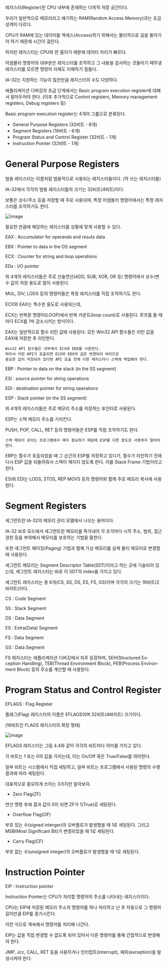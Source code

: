 레지스터(Register)란 CPU 내부에 존재하는 다목적 저장 공간이다.

우리가 일반적으로 메모리라고 얘기하는 RAM(Random Access Memory)과는 조금 성격이 다르다.

CPU가 RAM에 있는 데이터를 엑세스(Access)하기 위해서는 물리적으로 길을 돌아가야 하기  때문에 시간이 걸린다.

하지만 레지스터는 CPU와 한 몸이기 때문에 데이터 처리가 빠르다.

어셈블리 명령어의 대부분은 레지스터를 조작하고 그 내용을 검사하는 것들이기 때무넹 레지스터를 모르면 명령어 자체도 이해하기 힘들다.

IA-32는 지원하는 기능이 많은만큼 레지스터의 수도 다양하다.

애플리케이션 디버깅의 초급 단계에서는 Basic program execution register에 대해서 알아두어야 한다. (이후 추가적으로 Control registers, Memory management registers, Debug registers 등)

Basic program execution register는 4개의 그룹으로 분류된다.

- General Purpose Registers (32비트 - 8개)
- Segment Registers (16비트 - 6개)
- Program Status and Control Register (32비트 - 1개)
- Instruction Pointer (32비트 - 1개)

# General Purpose Registers

범용 레지스터는 이름처럼 범용적으로 사용되는 레지스터들이다. (막 쓰는 레지스터들)

IA-32에서 각각의 범용 레지스터들의 크기는 32비트(4비트)이다.

보통은 상수/주소 등을 저장할 때 주로 사용되며, 특정 어셈블리 명령어에서는 특정 레지스터를 조작하기도 한다.

![image](https://github.com/user-attachments/assets/00f69378-e6c4-449b-b467-4ecc112c802f)

필요한 만큼에 해당하는 레지스터를 상황에 맞게 사용할 수 있다.

EAX : Accumulator for operands and resuts data

EBX : Pointer to data in the DS segment

ECX : Counter for string and loop operations

EDx : I/O pointer

위 4개의 레지스터들은 주로 산술연산(ADD, SUB, XOR, OR 등) 명령어에서 상수/변수 값의 저장 용도로 많이 사용된다.

MUL, DIV, LODS 등의 명령어들은 특정 레지스터를 직접 조작하기도 한다.

ECX와 EAX는 특수한 용도로 사용되는데,

ECX는 반복문 명령어(LOOP)에서 반복 카운트(loop count)로 사용된다. 루프를 돌 때마다 ECX를 1씩 감소시키는 방식이다.

EAX는 일반적으로 함수 리턴 값에 사용된다. 모든 Win32 API 함수들은 리턴 값을 EAX에 저장한 후 리턴한다.

```
Win32 API 함수들은 내부에서 ECX와 EDX를 사용한다.
따라서 이런 API가 호출되면 ECX와 EDX의 값은 변경되어 버리므로 
중요한 값이 저장되어 있다면 API 호출 전에 다른 레지스터나 스택에 백업해야 한다.
```

EBP : Pointer to data on the stack (in the SS segment)

ESI : source pointer for string operations

EDI : destination pointer for string operations

ESP : Stack pointer (in the SS segment)

위 4개의 레지스터들은 주로 메모리 주소를 저장하는 포인터로 사용된다.

ESP는 스택 메모리 주소를 가리킨다.

PUSH, POP, CALL, RET 등의 명령어들은 ESP를 직접 조작하기도 한다.

```
스택 메모리 관리는 프로그램에서 매우 중요하기 때문에 ESP를 다른 용도로 사용하지 말아야 한다.
```

EBP는 함수가 호출되었을 때 그 순간의 ESP를 저장하고 있다가, 함수가 리턴하기 전에 다시 ESP 값을 되돌려줘서 스택이 깨지지 않도록 한다.  이를  Stack Frame 기법이라고 한다.

ESI와 EDI는 LODS, STOS, REP MOVS 등의 명령어와 함께 주로 메모리 복사에 사용된다.

# Segment Registers

세그먼트란 IA-32의 메모리 관리 모델에서 나오는 용어이다.

IA-32 보호 모드에서 세그먼트란 메모리를 족각내어 각 조각마다 시작 주소, 범위, 접근 권한 등을 부여해서 메모리를 보호하는 기법을 말한다.

또한 세그먼트 페이징(Paging) 기법과 함께 가상 메모리를 실제 물리 메모리로 변경할 때 사용된다.

세그먼트 메모리는  Segment Descriptor Table(SDT)이라고 하는 곳에 기술되어 있는데, 세그먼트 레지스터는 바로 이 SDT의 index를 가지고 있다.

세그먼트 레지스터는 총 6개(CS, SS, DS, ES, FS, GS)이며 각각의 크기는 16비트(2바이트)이다.

CS : Code Segment

SS : Stack Segment

DS : Data Segment

ES : Extra(Data) Segment

FS : Data Segment

GS : Data Segment

FS 레지스터는 애플리케이션 디버깅에서 자주 등장하며, SEH(Structured Ex-ception Handling), TEB(Thread Environment Block), PEB(Process Environ-ment Block) 등의 주소를 계산할 때 사용된다.

# Program Status and Control Register

EFLAGS : Flag Register

플래그(Flag) 레지스터의 이름은 EFLAGS이며 32비트(4바이트) 크기이다.

(16비트인 FLAGS 레지스터의 확장 형태)

![image](https://github.com/user-attachments/assets/9f445db4-f727-4cbe-b48c-86aac2b09a77)

EFLAGS 레지스터는 그림 4.4와 같이 각각의 비트마다 의미를 가지고 있다.

각 비트는 1 또는 0의 값을 가지는데, 이는 On/Off 혹은 True/False를 의미한다.

일부 비트는 시스템에서 직접 세팅하고, 일부 비트는 프로그램에서 사용된 명령의 수행 결과에 따라 세팅된다.

대표적으로 중요하게 쓰이는 3가지만 알아보자.

- Zero Flag(ZF)

연산 명령 후에 결과 값이 0이 되면 ZF가 1(True)로 세팅된다.

- Overflow Flag(OF)

부호 있는 수(signed interger)의 오버플로가 발생했을 때 1로 세팅된다. 그리고 MSB(Most Significant Bit)가 변경되었을 때 1로 세팅된다.

- Carry Flag(CF)

부호 없는 수(unsigned integer)의 오버플로가 발생했을 때 1로 세팅된다.

# Instruction Pointer

EIP : Instruction pointer

Instruction Pointer는 CPU가 처리할 명령어의 주소를 나타내는 레지스터이다.

CPU는 EIP에 저장된 메모리 주소의 명령어를 하나 처리하고 난 후 자동으로 그 명령어 길이만큼 EIP를 증가시킨다.

이런 식으로 계속해서 명령어를 처리해 나간다.

EIP는 값을 직접 변경할 수 없도록 되어 있어서 다른 명령어를 통해 간접적으로 변경해야 한다.

JMP, Jcc, CALL, RET 등을 사용하거나 인터럽트(interrupt), 예외(exception)을 발생시켜야 한다.